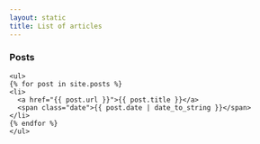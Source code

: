 ```yaml
---
layout: static
title: List of articles
---
```


<div id='wrapper'>
    <h3>Posts</h3>

    <ul>
    {% for post in site.posts %}
    <li>
      <a href="{{ post.url }}">{{ post.title }}</a>
      <span class="date">{{ post.date | date_to_string }}</span>
    </li>
    {% endfor %}
    </ul>

</div>
